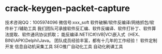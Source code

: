 # crack-keygen-packet-capture


技术咨询QQ：1005974096  微信号:xxx_soft
软件破解/软件反编译/网络抓包/软件补丁/辅助工具
我们团队可承接软件反汇编、软件反编译、软件打补丁、软件算法提取、软件通讯协议抓取；
能反编译.NET(C#)\VB|VC\嵌入式（HEX、BIN)\APK\Delphi\Java。
团队成员经验丰富，都有十几年的工作经验！
软件定制开发
信息自动机采集工具
SEO推广自动化工具
自动化刷课工具


